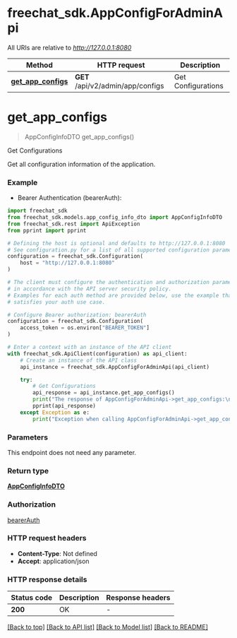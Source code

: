 # freechat_sdk.AppConfigForAdminApi

All URIs are relative to *http://127.0.0.1:8080*

Method | HTTP request | Description
------------- | ------------- | -------------
[**get_app_configs**](AppConfigForAdminApi.md#get_app_configs) | **GET** /api/v2/admin/app/configs | Get Configurations


# **get_app_configs**
> AppConfigInfoDTO get_app_configs()

Get Configurations

Get all configuration information of the application.

### Example

* Bearer Authentication (bearerAuth):

```python
import freechat_sdk
from freechat_sdk.models.app_config_info_dto import AppConfigInfoDTO
from freechat_sdk.rest import ApiException
from pprint import pprint

# Defining the host is optional and defaults to http://127.0.0.1:8080
# See configuration.py for a list of all supported configuration parameters.
configuration = freechat_sdk.Configuration(
    host = "http://127.0.0.1:8080"
)

# The client must configure the authentication and authorization parameters
# in accordance with the API server security policy.
# Examples for each auth method are provided below, use the example that
# satisfies your auth use case.

# Configure Bearer authorization: bearerAuth
configuration = freechat_sdk.Configuration(
    access_token = os.environ["BEARER_TOKEN"]
)

# Enter a context with an instance of the API client
with freechat_sdk.ApiClient(configuration) as api_client:
    # Create an instance of the API class
    api_instance = freechat_sdk.AppConfigForAdminApi(api_client)

    try:
        # Get Configurations
        api_response = api_instance.get_app_configs()
        print("The response of AppConfigForAdminApi->get_app_configs:\n")
        pprint(api_response)
    except Exception as e:
        print("Exception when calling AppConfigForAdminApi->get_app_configs: %s\n" % e)
```



### Parameters

This endpoint does not need any parameter.

### Return type

[**AppConfigInfoDTO**](AppConfigInfoDTO.md)

### Authorization

[bearerAuth](../README.md#bearerAuth)

### HTTP request headers

 - **Content-Type**: Not defined
 - **Accept**: application/json

### HTTP response details

| Status code | Description | Response headers |
|-------------|-------------|------------------|
**200** | OK |  -  |

[[Back to top]](#) [[Back to API list]](../README.md#documentation-for-api-endpoints) [[Back to Model list]](../README.md#documentation-for-models) [[Back to README]](../README.md)

